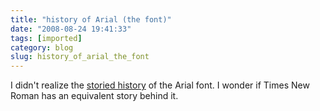 ```yaml
---
title: "history of Arial (the font)"
date: "2008-08-24 19:41:33"
tags: [imported]
category: blog
slug: history_of_arial_the_font
---
```


I didn't realize the <a href="https://www.ms-studio.com/articles.html">storied history</a> of the Arial font. I wonder if Times New Roman has an equivalent story behind it.
